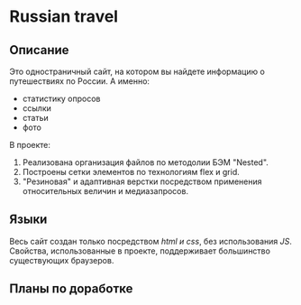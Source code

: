 # Russian travel
## Описание
Это одностраничный сайт, на котором вы найдете информацию о путешествиях по России. А именно: 
* статистику опросов 
* ссылки 
* статьи 
* фото

В проекте:
1. Реализована организация файлов по методолии БЭМ "Nested".
2. Построены сетки элементов по технологиям flex и grid.
3. "Резиновая" и адаптивная верстки посредством применения относительных величин и медиазапросов.

## Языки
Весь сайт создан только посредством _html и css_, без использования _JS_. Свойства,  использованные в проекте, поддерживает большинство существующих браузеров.

## Планы по доработке

